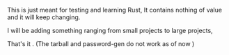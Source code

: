 This is just meant for testing and learning Rust, It contains nothing of value and it will keep changing.

I will be adding something ranging from small projects to large projects,

That's it .
(The tarball and password-gen do not work as of now )
